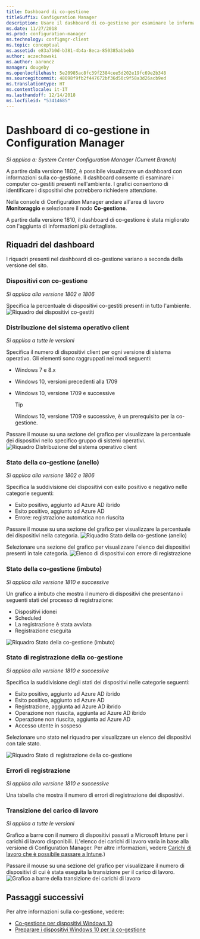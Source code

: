 ```yaml
---
title: Dashboard di co-gestione
titleSuffix: Configuration Manager
description: Usare il dashboard di co-gestione per esaminare le informazioni sui dispositivi con co-gestione.
ms.date: 11/27/2018
ms.prod: configuration-manager
ms.technology: configmgr-client
ms.topic: conceptual
ms.assetid: e83a7b0d-b381-4b4a-8eca-850385abbebb
author: aczechowski
ms.author: aaroncz
manager: dougeby
ms.openlocfilehash: 5e20985ac8fc39f2384cee5d202e19fc69e2b348
ms.sourcegitcommit: 48098f9fb2f447672bf36d50c9f58a3d26acb9ed
ms.translationtype: HT
ms.contentlocale: it-IT
ms.lasthandoff: 12/14/2018
ms.locfileid: "53414685"
---
```

# <a name="co-management-dashboard-in-configuration-manager"></a>Dashboard di co-gestione in Configuration Manager

*Si applica a: System Center Configuration Manager (Current Branch)*

A partire dalla versione 1802, è possibile visualizzare un dashboard con informazioni sulla co-gestione. Il dashboard consente di esaminare i computer co-gestiti presenti nell'ambiente. I grafici consentono di identificare i dispositivi che potrebbero richiedere attenzione.<!--1356648-->

Nella console di Configuration Manager andare all'area di lavoro **Monitoraggio** e selezionare il nodo **Co-gestione**.

A partire dalla versione 1810, il dashboard di co-gestione è stata migliorato con l'aggiunta di informazioni più dettagliate. <!--1358980-->



## <a name="dashboard-tiles"></a>Riquadri del dashboard 

I riquadri presenti nel dashboard di co-gestione variano a seconda della versione del sito. 


### <a name="co-managed-devices"></a>Dispositivi con co-gestione

*Si applica alla versione 1802 e 1806*

Specifica la percentuale di dispositivi co-gestiti presenti in tutto l'ambiente.
 ![Riquadro dei dispositivi co-gestiti](media/co-management-dashboard/Percent-Co-managed-graph.PNG)


### <a name="client-os-distribution"></a>Distribuzione del sistema operativo client

*Si applica a tutte le versioni* 

Specifica il numero di dispositivi client per ogni versione di sistema operativo. Gli elementi sono raggruppati nei modi seguenti:  
- Windows 7 e 8.x  
- Windows 10, versioni precedenti alla 1709  
- Windows 10, versione 1709 e successive  

    > [!Tip]  
    > Windows 10, versione 1709 e successive, è un prerequisito per la co-gestione.  

Passare il mouse su una sezione del grafico per visualizzare la percentuale dei dispositivi nello specifico gruppo di sistemi operativi.
 ![Riquadro Distribuzione del sistema operativo client](media/co-management-dashboard/Co-management-OS-distribution-graph.PNG)


### <a name="co-management-status-donut"></a>Stato della co-gestione (anello)

*Si applica alla versione 1802 e 1806*

Specifica la suddivisione dei dispositivi con esito positivo e negativo nelle categorie seguenti:
- Esito positivo, aggiunto ad Azure AD ibrido  
- Esito positivo, aggiunto ad Azure AD  
- Errore: registrazione automatica non riuscita  

Passare il mouse su una sezione del grafico per visualizzare la percentuale dei dispositivi nella categoria. 
 ![Riquadro Stato della co-gestione (anello)](media/co-management-dashboard/Co-management-status-graph.PNG)

Selezionare una sezione del grafico per visualizzare l'elenco dei dispositivi presenti in tale categoria.
 ![Elenco di dispositivi con errore di registrazione](media/co-management-dashboard/Enrollment-Failure_Device-List.PNG)


### <a name="co-management-status-funnel"></a>Stato della co-gestione (imbuto)

*Si applica alla versione 1810 e successive*

Un grafico a imbuto che mostra il numero di dispositivi che presentano i seguenti stati del processo di registrazione:  
- Dispositivi idonei  
- Scheduled  
- La registrazione è stata avviata  
- Registrazione eseguita  

![Riquadro Stato della co-gestione (imbuto)](media/co-management-dashboard/1358980-status-funnel.png)


### <a name="co-management-enrollment-status"></a>Stato di registrazione della co-gestione

*Si applica alla versione 1810 e successive*

Specifica la suddivisione degli stati dei dispositivi nelle categorie seguenti:
- Esito positivo, aggiunto ad Azure AD ibrido  
- Esito positivo, aggiunto ad Azure AD  
- Registrazione, aggiunta ad Azure AD ibrido  
- Operazione non riuscita, aggiunta ad Azure AD ibrido  
- Operazione non riuscita, aggiunta ad Azure AD  
- Accesso utente in sospeso  

Selezionare uno stato nel riquadro per visualizzare un elenco dei dispositivi con tale stato.  

![Riquadro Stato di registrazione della co-gestione](media/co-management-dashboard/1358980-enrollment-status.png)


### <a name="enrollment-errors"></a>Errori di registrazione

*Si applica alla versione 1810 e successive*

Una tabella che mostra il numero di errori di registrazione dei dispositivi.  


### <a name="workload-transition"></a>Transizione del carico di lavoro

*Si applica a tutte le versioni*

Grafico a barre con il numero di dispositivi passati a Microsoft Intune per i carichi di lavoro disponibili. (L'elenco dei carichi di lavoro varia in base alla versione di Configuration Manager. Per altre informazioni, vedere [Carichi di lavoro che è possibile passare a Intune](/sccm/core/clients/manage/co-management-switch-workloads#workloads-able-to-be-transitioned-to-intune).)

Passare il mouse su una sezione del grafico per visualizzare il numero di dispositivi di cui è stata eseguita la transizione per il carico di lavoro. 
 ![Grafico a barre della transizione dei carichi di lavoro](media/co-management-dashboard/Workload-Transition.PNG)


## <a name="next-steps"></a>Passaggi successivi

Per altre informazioni sulla co-gestione, vedere:
 - [Co-gestione per dispositivi Windows 10](/sccm/core/clients/manage/co-management-overview)
 - [Preparare i dispositivi Windows 10 per la co-gestione](/sccm/core/clients/manage/co-management-prepare)

    

